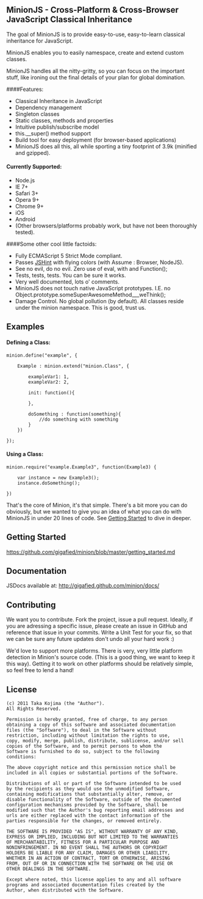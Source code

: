 ## MinionJS - Cross-Platform & Cross-Browser JavaScript Classical Inheritance

The goal of MinionJS is to provide easy-to-use, easy-to-learn classical inheritance for JavaScript.

MinionJS enables you to easily namespace, create and extend custom classes.

MinionJS handles all the nitty-gritty, so you can focus on the important stuff, like ironing out the final details of your plan for global domination.

####Features:

- Classical Inheritance in JavaScript
- Dependency management
- Singleton classes
- Static classes, methods and properties
- Intuitive publish/subscribe model
- this.__super() method support 
- Build tool for easy deployment (for browser-based applications)
- MinionJS does all this, all while sporting a tiny footprint of 3.9k (minified and gzipped).


#### Currently Supported:

- Node.js
- IE 7+
- Safari 3+
- Opera 9+ 
- Chrome 9+
- iOS
- Android
- (Other browsers/platforms probably work, but have not been thoroughly tested).


####Some other cool little factoids:

- Fully ECMAScript 5 Strict Mode compliant.
- Passes [JSHint](http://www.jshint.com) with flying colors (with Assume : Browser, NodeJS).
- See no evil, do no evil. Zero use of eval, with and Function();
- Tests, tests, tests. You can be sure it works.
- Very well documented, lots o' comments.
- MinionJS does not touch native JavaScript prototypes. I.E. no Object.prototype.someSuperAwesomeMethod___weThink();
- Damage Control. No global pollution (by default). All classes reside under the minion namespace. This is good, trust us.


## Examples


#### Defining a Class:

	minion.define("example", {
	  
	    Example : minion.extend("minion.Class", {

	        exampleVar1: 1,
	        exampleVar2: 2,

  	        init: function(){
	      
	        },

	        doSomething : function(something){
	            //do something with something
	        }
	    })
	    
	});


#### Using a Class:


	minion.require("example.Example3", function(Example3) {
	
	    var instance = new Example3();
	    instance.doSomething();
	  
	})


That's the core of Minion, it's that simple. There's a bit more you can do obviously, but we wanted to give you an idea of 
what you can do with MinionJS in under 20 lines of code. See [Getting Started](https://github.com/gigafied/minion/blob/master/getting_started.md) to dive in deeper.

## Getting Started

https://github.com/gigafied/minion/blob/master/getting_started.md

## Documentation

JSDocs available at: http://gigafied.github.com/minion/docs/


## Contributing

We want you to contribute. Fork the project, issue a pull request. Ideally, if you are adressing a specific issue, please create an issue in GitHub and reference that issue in your commits.
Write a Unit Test for your fix, so that we can be sure any future updates don't undo all your hard work :)

We'd love to support more platforms. There is very, very little platform detection in Minion's source code. (This is a good thing, we want to keep it this way).
Getting it to work on other platforms should be relatively simple, so feel free to lend a hand!

## License

	(c) 2011 Taka Kojima (the "Author").
	All Rights Reserved.

	Permission is hereby granted, free of charge, to any person
	obtaining a copy of this software and associated documentation
	files (the "Software"), to deal in the Software without
	restriction, including without limitation the rights to use,
	copy, modify, merge, publish, distribute, sublicense, and/or sell
	copies of the Software, and to permit persons to whom the
	Software is furnished to do so, subject to the following
	conditions:

	The above copyright notice and this permission notice shall be
	included in all copies or substantial portions of the Software.

	Distributions of all or part of the Software intended to be used
	by the recipients as they would use the unmodified Software,
	containing modifications that substantially alter, remove, or
	disable functionality of the Software, outside of the documented
	configuration mechanisms provided by the Software, shall be
	modified such that the Author's bug reporting email addresses and
	urls are either replaced with the contact information of the
	parties responsible for the changes, or removed entirely.

	THE SOFTWARE IS PROVIDED "AS IS", WITHOUT WARRANTY OF ANY KIND,
	EXPRESS OR IMPLIED, INCLUDING BUT NOT LIMITED TO THE WARRANTIES
	OF MERCHANTABILITY, FITNESS FOR A PARTICULAR PURPOSE AND
	NONINFRINGEMENT. IN NO EVENT SHALL THE AUTHORS OR COPYRIGHT
	HOLDERS BE LIABLE FOR ANY CLAIM, DAMAGES OR OTHER LIABILITY,
	WHETHER IN AN ACTION OF CONTRACT, TORT OR OTHERWISE, ARISING
	FROM, OUT OF OR IN CONNECTION WITH THE SOFTWARE OR THE USE OR
	OTHER DEALINGS IN THE SOFTWARE.

	Except where noted, this license applies to any and all software
	programs and associated documentation files created by the
	Author, when distributed with the Software.